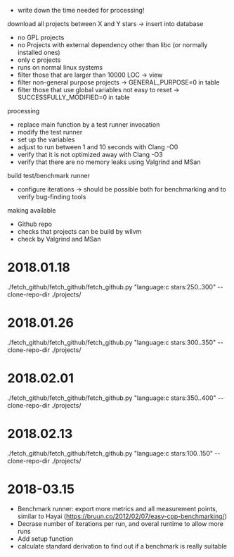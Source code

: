 * write down the time needed for processing!

download all projects between X and Y stars -> insert into database
* no GPL projects
* no Projects with external dependency other than libc (or normally installed ones)
* only c projects
* runs on normal linux systems
* filter those that are larger than 10000 LOC -> view
* filter non-general purpose projects -> GENERAL_PURPOSE=0 in table
* filter those that use global variables not easy to reset -> SUCCESSFULLY_MODIFIED=0 in table

processing
* replace main function by a test runner invocation
* modify the test runner
* set up the variables
* adjust to run between 1 and 10 seconds with Clang -O0
* verify that it is not optimized away with Clang -O3
* verify that there are no memory leaks using Valgrind and MSan

build test/benchmark runner
* configure iterations -> should be possible both for benchmarking and to verify bug-finding tools

making available
* Github repo
* checks that projects can be build by wllvm
* check by Valgrind and MSan

# 2018.01.18
./fetch_github/fetch_github/fetch_github.py "language:c stars:250..300" --clone-repo-dir ./projects/

# 2018.01.26
./fetch_github/fetch_github/fetch_github.py "language:c stars:300..350" --clone-repo-dir ./projects/

# 2018.02.01
./fetch_github/fetch_github/fetch_github.py "language:c stars:350..400" --clone-repo-dir ./projects/

# 2018.02.13
./fetch_github/fetch_github/fetch_github.py "language:c stars:100..150" --clone-repo-dir ./projects/

# 2018-03.15

* Benchmark runner: export more metrics and all measurement points, similar to Hayai (https://bruun.co/2012/02/07/easy-cpp-benchmarking/)
* Decrase number of iterations per run, and overal runtime to allow more runs
* Add setup function
* calculate standard derivation to find out if a benchmark is really suitable

